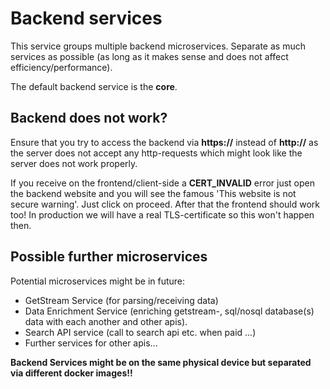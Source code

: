 # Backend services
This service groups multiple backend microservices. Separate as much services as possible (as long as it makes sense and does not affect efficiency/performance). 

The default backend service is the **core**. 

## Backend does not work?
Ensure that you try to access the backend via **https://** instead of **http://** as
the server does not accept any http-requests which might look like the server does not
work properly. 

If you receive on the frontend/client-side a **CERT_INVALID** error just open the backend
website and you will see the famous 'This website is not secure warning'. Just click on proceed. 
After that the frontend should work too! In production we will have a real TLS-certificate so this
won't happen then. 

## Possible further microservices
Potential microservices might be in future: 
- GetStream Service (for parsing/receiving data)
- Data Enrichment Service (enriching getstream-, sql/nosql database(s) data with each another and other apis). 
- Search API service (call to search api etc. when paid ...)
- Further services for other apis...

**Backend Services might be on the same physical device but separated via different docker images!!**